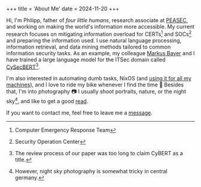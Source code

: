 +++
title = 'About Me'
date = 2024-11-20
+++

Hi, I'm Philipp, father of *four little humans*, research associate at [PEASEC](https://peasec.de), and working on making the world's information more accessible.
My current research focuses on mitigating information overload for CERTs[^1] and SOCs[^2] and preparing the information used.
I use natural language processing, information retrieval, and data mining methods tailored to common information security tasks.
As an example, my colleague [Markus Bayer](https://peasec.de/bayer) and I have trained a large language model for the ITSec domain called [CySecBERT](https://dl.acm.org/doi/10.1145/3652594)[^3].

I'm also interested in automating dumb tasks, NixOS (and [using it for all my machines](https://github.com/randomn4me/nix-flakes)), and I love to ride my bike whenever I find the time 🚴
Besides that, I'm into photography 📷 I usually shoot portraits, nature, or the night sky[^4], and like to get a good [read](/books).

If you want to contact me, feel free to leave me a [message](mailto:blog@audacis.net).

[^1]: Computer Emergency Response Team
[^2]: Security Operation Center
[^3]: The review process of our paper was too long to claim CyBERT as a title.
[^4]: However, night sky photography is somewhat tricky in central germany.
